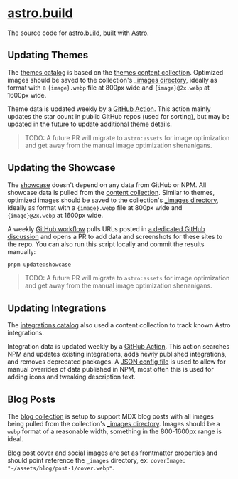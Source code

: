 # [astro.build](https://astro.build)

The source code for [astro.build](https://astro.build), built with [Astro](https://github.com/withastro/astro).

## Updating Themes

The [themes catalog](https://astro.build/themes) is based on the [themes content collection](/src/content/themes/). Optimized images should be saved to the collection's [\_images directory](/src/content/themes/_images/), ideally as format with a `{image}.webp` file at 800px wide and `{image}@2x.webp` at 1600px wide.

Theme data is updated weekly by a [GitHub Action](/.github/workflows/weekly.yaml). This action mainly updates the star count in public GitHub repos (used for sorting), but may be updated in the future to update additional theme details.

> TODO: A future PR will migrate to `astro:assets` for image optimization and get away from the manual image optimization shenanigans.

## Updating the Showcase

The [showcase](https://astro.build/showcase) doesn't depend on any data from GitHub or NPM. All showcase data is pulled from the [content collection](/src/content/showcase/). Similar to themes, optimized images should be saved to the collection's [\_images directory](/src/content/showcase/_images/), ideally as format with a `{image}.webp` file at 800px wide and `{image}@2x.webp` at 1600px wide.

A weekly [GitHub workflow](/.github/workflows/weekly.yaml) pulls URLs posted in [a dedicated GitHub discussion](https://github.com/withastro/roadmap/discussions/521) and opens a PR to add data and screenshots for these sites to the repo. You can also run this script locally and commit the results manually:

```sh
pnpm update:showcase
```

> TODO: A future PR will migrate to `astro:assets` for image optimization and get away from the manual image optimization shenanigans.

## Updating Integrations

The [integrations catalog](https://atsro.build/integrations) also used a content collection to track known Astro integrations.

Integration data is updated weekly by a [GitHub Action](/.github/workflows/weekly.yaml). This action searches NPM and updates existing integrations, adds newly published integrations, and removes deprecated packages. A [JSON config file](/scripts/integrations.json) is used to allow for manual overrides of data published in NPM, most often this is used for adding icons and tweaking description text.

## Blog Posts

The [blog collection](/src/content/blog/) is setup to support MDX blog posts with all images being pulled from the collection's [\_images directory](~/assets/blog/). Images should be a `webp` format of a reasonable width, something in the 800-1600px range is ideal.

Blog post cover and social images are set as frontmatter properties and should point reference the `_images` directory, ex: `coverImage: "~/assets/blog/post-1/cover.webp"`.
